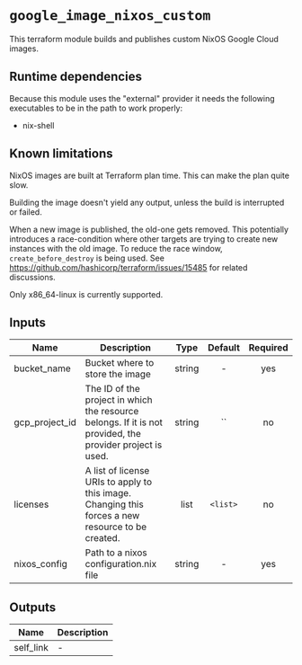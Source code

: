 # `google_image_nixos_custom`

This terraform module builds and publishes custom NixOS Google Cloud images.

## Runtime dependencies

Because this module uses the "external" provider it needs the following
executables to be in the path to work properly:

* nix-shell

## Known limitations

NixOS images are built at Terraform plan time. This can make the plan quite
slow.

Building the image doesn't yield any output, unless the build is interrupted or
failed.

When a new image is published, the old-one gets removed. This potentially
introduces a race-condition where other targets are trying to create new
instances with the old image. To reduce the race window, `create_before_destroy` is being used. See
https://github.com/hashicorp/terraform/issues/15485 for related discussions.

Only x86_64-linux is currently supported.

<!-- terraform-docs-start -->
## Inputs

| Name | Description | Type | Default | Required |
|------|-------------|:----:|:-----:|:-----:|
| bucket\_name | Bucket where to store the image | string | - | yes |
| gcp\_project\_id | The ID of the project in which the resource belongs. If it is not provided, the provider project is used. | string | `` | no |
| licenses | A list of license URIs to apply to this image. Changing this forces a new resource to be created. | list | `<list>` | no |
| nixos\_config | Path to a nixos configuration.nix file | string | - | yes |

## Outputs

| Name | Description |
|------|-------------|
| self\_link | - |

<!-- terraform-docs-end -->

